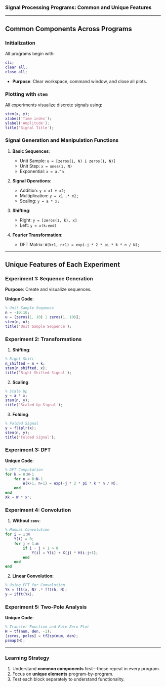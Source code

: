 
### Signal Processing Programs: Common and Unique Features ###

---
## Common Components Across Programs

### Initialization
All programs begin with:
```matlab
clc;
clear all;
close all;
```
- **Purpose**: Clear workspace, command window, and close all plots.

### Plotting with `stem`
All experiments visualize discrete signals using:
```matlab
stem(x, y);
xlabel('Time index');
ylabel('Amplitude');
title('Signal Title');
```

### Signal Generation and Manipulation Functions
1. **Basic Sequences**:
   - Unit Sample: `u = [zeros(1, N) 1 zeros(1, N)]`
   - Unit Step: `x = ones(1, N)`
   - Exponential: `x = a.^n`

2. **Signal Operations**:
   - Addition: `y = x1 + x2;`
   - Multiplication: `y = x1 .* x2;`
   - Scaling: `y = a * x;`

3. **Shifting**:
   - Right: `y = [zeros(1, k), x]`
   - Left: `y = x(k:end)`

4. **Fourier Transformation**:
   - DFT Matrix: `W(k+1, n+1) = exp(-j * 2 * pi * k * n / N);`

---
## Unique Features of Each Experiment

### Experiment 1: Sequence Generation
**Purpose**: Create and visualize sequences.

**Unique Code**:
```matlab
% Unit Sample Sequence
n = -10:10;
u = [zeros(1, 10) 1 zeros(1, 10)];
stem(n, u);
title('Unit Sample Sequence');
```

### Experiment 2: Transformations
1. **Shifting**:
```matlab
% Right Shift
n_shifted = n + k;
stem(n_shifted, x);
title('Right Shifted Signal');
```

2. **Scaling**:
```matlab
% Scale Up
y = a * x;
stem(n, y);
title('Scaled Up Signal');
```

3. **Folding**:
```matlab
% Folded Signal
y = fliplr(x);
stem(n, y);
title('Folded Signal');
```

### Experiment 3: DFT
**Unique Code**:
```matlab
% DFT Computation
for k = 0:N-1
    for n = 0:N-1
        W(k+1, n+1) = exp(-j * 2 * pi * k * n / N);
    end
end
Xk = W * x';
```

### Experiment 4: Convolution
1. **Without `conv`**:
```matlab
% Manual Convolution
for i = 1:N
    Y(i) = 0;
    for j = 1:m
        if i - j + 1 > 0
            Y(i) = Y(i) + X(j) * H(i-j+1);
        end
    end
end
```

2. **Linear Convolution**:
```matlab
% Using FFT for Convolution
Yk = fft(x, N) .* fft(h, N);
y = ifft(Yk);
```

### Experiment 5: Two-Pole Analysis
**Unique Code**:
```matlab
% Transfer Function and Pole-Zero Plot
H = tf(num, den, -1);
[zeros, poles] = tf2zp(num, den);
pzmap(H);
```

---
### Learning Strategy
1. Understand **common components** first—these repeat in every program.
2. Focus on **unique elements** program-by-program.
3. Test each block separately to understand functionality.

